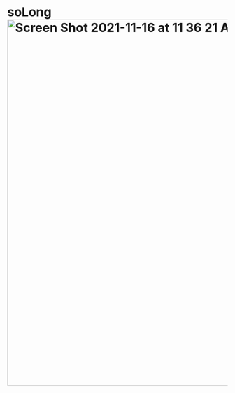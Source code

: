 # soLong<img width="840" alt="Screen Shot 2021-11-16 at 11 36 21 AM" src="https://user-images.githubusercontent.com/84661978/141902509-12a61eea-3ffc-4715-b5b7-d1e2ca66cd99.png">

